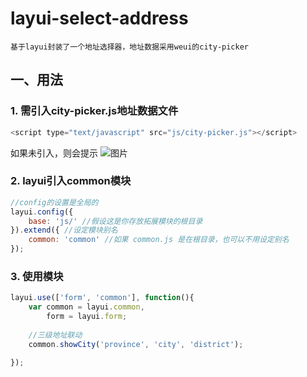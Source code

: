 # layui-select-address
	基于layui封装了一个地址选择器，地址数据采用weui的city-picker
## 一、用法
### 1. 需引入city-picker.js地址数据文件
```javascript
<script type="text/javascript" src="js/city-picker.js"></script>
```
如果未引入，则会提示
![图片](./img/img01.png "未引入地址数据")
### 2. layui引入common模块
```javascript
//config的设置是全局的
layui.config({
	base: 'js/' //假设这是你存放拓展模块的根目录
}).extend({ //设定模块别名
	common: 'common' //如果 common.js 是在根目录，也可以不用设定别名
});
```
### 3. 使用模块
```javascript
layui.use(['form', 'common'], function(){
	var common = layui.common,
		form = layui.form;
	
	//三级地址联动
	common.showCity('province', 'city', 'district');

});
```
